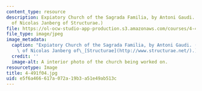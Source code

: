 ```yaml
---
content_type: resource
description: Expiatory Church of the Sagrada Familia, by Antoni Gaudi. (Image courtesy
  of Nicolas Janberg of Structurae.)
file: https://ol-ocw-studio-app-production.s3.amazonaws.com/courses/4-491-form-finding-and-structural-optimization-gaudi-workshop-fall-2004/e5f6a466617a072a19b3a51e49ab513c_4-491f04.jpg
file_type: image/jpeg
image_metadata:
  caption: "Expiatory Church of the Sagrada Familia, by Antoni Gaudi. (Image courtesy\
    \ of Nicolas Janberg of\_[Structurae](http://www.structurae.net/).)"
  credit: ''
  image-alt: A interior photo of the church being worked on.
resourcetype: Image
title: 4-491f04.jpg
uid: e5f6a466-617a-072a-19b3-a51e49ab513c
---
```

